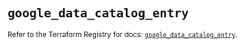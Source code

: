 # `google_data_catalog_entry`

Refer to the Terraform Registry for docs: [`google_data_catalog_entry`](https://registry.terraform.io/providers/hashicorp/google/5.29.1/docs/resources/data_catalog_entry).
